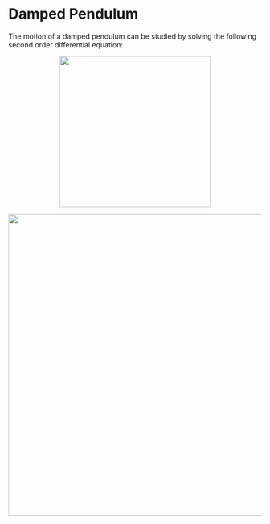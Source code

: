 # Damped Pendulum
The motion of a damped pendulum can be studied by solving the following second order differential equation:
<p align="center">
<img src="https://render.githubusercontent.com/render/math?math=\frac{d\dot{\theta}}{dt}%2B{k}\frac{d\theta}{dt}%2B\frac{g}{l}sin\theta=0" width="300" height="300">
</p>
<p align="center">
<img src="https://user-images.githubusercontent.com/53666707/112855420-0efbed80-90af-11eb-89c4-3224b01fc2b6.gif" width="550" height="600"/>
</p>
